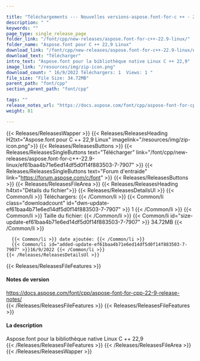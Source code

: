 ```yaml
---

title: "Téléchargements --- Nouvelles versions-aspose.font-for-c ++ - 22,9-linux"
description: " "
keywords: ""
page_type: single_release_page
folder_link: "/font/cpp/new-releases/aspose.font-for-c++-22.9-linux/"
folder_name: "Aspose.font pour C ++ 22,9 Linux"
download_link: "/font/cpp/new-releases/aspose.font-for-c++-22.9-linux/ef61baa4b71e6ed14df5d0f14f883503-7-7907"
download_text: "Télécharger"
intro_text: "Aspose.font pour la bibliothèque native Linux C ++ 22,9"
image_link: "/resources/img/zip-icon.png"
download_count: " 16/9/2022 Téléchargers: 1  Views: 1 "
file_size: "File Size: 34.72MB"
parent_path: "font/cpp"
section_parent_path: "font/cpp"

tags: ""
release_notes_url: "https://docs.aspose.com/font/cpp/aspose-font-for-cpp-22-9-release-notes/"
weight: 81

---
```


{{< Releases/ReleasesWapper >}}
  {{< Releases/ReleasesHeading H2txt="Aspose.font pour C ++ 22,9 Linux" imagelink="/resources/img/zip-icon.png">}}
  {{< Releases/ReleasesButtons >}}
    {{< Releases/ReleasesSingleButtons text="Télécharger" link="/font/cpp/new-releases/aspose.font-for-c++-22.9-linux/ef61baa4b71e6ed14df5d0f14f883503-7-7907" >}}
    {{< Releases/ReleasesSingleButtons text="Forum d'entraide" link="https://forum.aspose.com/c/font" >}}
  {{< Releases/ReleasesButtons >}}
  {{< Releases/ReleasesFileArea >}}
    {{< Releases/ReleasesHeading h4txt="Détails du fichier">}}
    {{< Releases/ReleasesDetailsUl >}}
      {{< Common/li >}} Téléchargers: {{< /Common/li >}}
      {{< Common/li class="downloadcount" id="dwn-update-ef61baa4b71e6ed14df5d0f14f883503-7-7907" >}} 1 {{< /Common/li >}}
      {{< Common/li >}} Taille du fichier: {{< /Common/li >}}
      {{< Common/li id="size-update-ef61baa4b71e6ed14df5d0f14f883503-7-7907" >}} 34.72MB {{< /Common/li >}}

      {{< Common/li >}} date ajoutée: {{< /Common/li >}}
      {{< Common/li id="added-update-ef61baa4b71e6ed14df5d0f14f883503-7-7907" >}}16/9/2022 {{< /Common/li >}}
    {{< /Releases/ReleasesDetailsUl >}}

  {{< Releases/ReleasesFileFeatures >}}
      <h4>Notes de version</h4><div><a href='https://docs.aspose.com/font/cpp/aspose-font-for-cpp-22-9-release-notes/'>https://docs.aspose.com/font/cpp/aspose-font-for-cpp-22-9-release-notes/</a></div>
  {{< /Releases/ReleasesFileFeatures >}}
  {{< Releases/ReleasesFileFeatures >}}
      <h4>La description</h4><div class="HTMLDescription">Aspose.font pour la bibliothèque native Linux C ++ 22,9</div>
  {{< /Releases/ReleasesFileFeatures >}}
 {{< /Releases/ReleasesFileArea >}}
{{< /Releases/ReleasesWapper >}}


